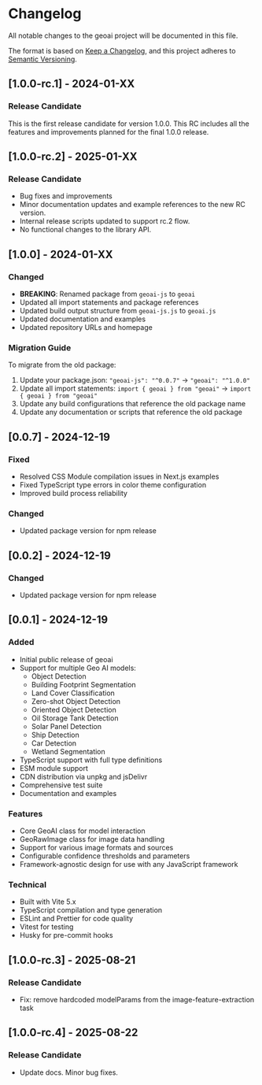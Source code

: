 # Changelog

All notable changes to the geoai project will be documented in this file.

The format is based on [Keep a Changelog](https://keepachangelog.com/en/1.0.0/),
and this project adheres to [Semantic Versioning](https://semver.org/spec/v2.0.0.html).

## [1.0.0-rc.1] - 2024-01-XX

### Release Candidate
This is the first release candidate for version 1.0.0. This RC includes all the features and improvements planned for the final 1.0.0 release.

## [1.0.0-rc.2] - 2025-01-XX

### Release Candidate
- Bug fixes and improvements
- Minor documentation updates and example references to the new RC version.
- Internal release scripts updated to support rc.2 flow.
- No functional changes to the library API.

## [1.0.0] - 2024-01-XX

### Changed
- **BREAKING**: Renamed package from `geoai-js` to `geoai`
- Updated all import statements and package references
- Updated build output structure from `geoai-js.js` to `geoai.js`
- Updated documentation and examples
- Updated repository URLs and homepage

### Migration Guide
To migrate from the old package:
1. Update your package.json: `"geoai-js": "^0.0.7"` → `"geoai": "^1.0.0"`
2. Update all import statements: `import { geoai } from "geoai"` → `import { geoai } from "geoai"`
3. Update any build configurations that reference the old package name
4. Update any documentation or scripts that reference the old package

## [0.0.7] - 2024-12-19

### Fixed

- Resolved CSS Module compilation issues in Next.js examples
- Fixed TypeScript type errors in color theme configuration
- Improved build process reliability

### Changed

- Updated package version for npm release

## [0.0.2] - 2024-12-19

### Changed

- Updated package version for npm release

## [0.0.1] - 2024-12-19

### Added

- Initial public release of geoai
- Support for multiple Geo AI models:
  - Object Detection
  - Building Footprint Segmentation
  - Land Cover Classification
  - Zero-shot Object Detection
  - Oriented Object Detection
  - Oil Storage Tank Detection
  - Solar Panel Detection
  - Ship Detection
  - Car Detection
  - Wetland Segmentation
- TypeScript support with full type definitions
- ESM module support
- CDN distribution via unpkg and jsDelivr
- Comprehensive test suite
- Documentation and examples

### Features

- Core GeoAI class for model interaction
- GeoRawImage class for image data handling
- Support for various image formats and sources
- Configurable confidence thresholds and parameters
- Framework-agnostic design for use with any JavaScript framework

### Technical

- Built with Vite 5.x
- TypeScript compilation and type generation
- ESLint and Prettier for code quality
- Vitest for testing
- Husky for pre-commit hooks

## [1.0.0-rc.3] - 2025-08-21

### Release Candidate
- Fix: remove hardcoded modelParams from the image-feature-extraction task


## [1.0.0-rc.4] - 2025-08-22

### Release Candidate
- Update docs. Minor bug fixes.

